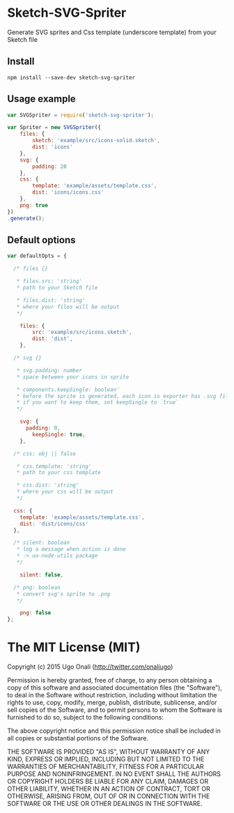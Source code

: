 # Sketch-SVG-Spriter

Generate SVG sprites and Css template (underscore template) from your Sketch file


## Install
```
npm install --save-dev sketch-svg-spriter
```


## Usage example

```js
var SVGSpriter = require('sketch-svg-spriter');

var Spriter = new SVGSpriter({
	files: {
		sketch: 'example/src/icons-solid.sketch',
		dist: 'icons'
	},
	svg: {
		padding: 20
	},
	css: {
		template: 'example/assets/template.css',
		dist: 'icons/icons.css'
	},
	png: true
})
.generate();

```



## Default options

```js
var defaultOpts = {

  /* files {}

   * files.src: 'string'
   * path to your Sketch file

   * files.dist: 'string'
   * where your files will be output
   */

	files: {
		src: 'example/src/icons.sketch',
		dist: 'dist',
	},

  /* svg {}

   * svg.padding: number
   * space between your icons in sprite

   * components.keepSingle: boolean'
   * before the sprite is generated, each icon is exporter has .svg file
   * if you want to keep them, set keepSingle to `true`
   */

	svg: {
	  padding: 0,
		keepSingle: true,
	},

  /* css: obj || false

   * css.template: 'string'
   * path to your css template

   * css.dist: 'string'
   * where your css will be output
   */

  css: {
    template: 'example/assets/template.css',
    dist: 'dist/icons/css'
  },

  /* silent: boolean
   * log a message when action is done
   * -> uo-node-utils package
   */

	silent: false,

  /* png: boolean
   * convert svg's sprite to .png
   */

	png: false
};
```


# The MIT License (MIT)

Copyright (c) 2015 Ugo Onali (http://twitter.com/onaliugo)

Permission is hereby granted, free of charge, to any person obtaining a copy
of this software and associated documentation files (the "Software"), to deal
in the Software without restriction, including without limitation the rights
to use, copy, modify, merge, publish, distribute, sublicense, and/or sell
copies of the Software, and to permit persons to whom the Software is
furnished to do so, subject to the following conditions:

The above copyright notice and this permission notice shall be included in
all copies or substantial portions of the Software.

THE SOFTWARE IS PROVIDED "AS IS", WITHOUT WARRANTY OF ANY KIND, EXPRESS OR
IMPLIED, INCLUDING BUT NOT LIMITED TO THE WARRANTIES OF MERCHANTABILITY,
FITNESS FOR A PARTICULAR PURPOSE AND NONINFRINGEMENT. IN NO EVENT SHALL THE
AUTHORS OR COPYRIGHT HOLDERS BE LIABLE FOR ANY CLAIM, DAMAGES OR OTHER
LIABILITY, WHETHER IN AN ACTION OF CONTRACT, TORT OR OTHERWISE, ARISING FROM,
OUT OF OR IN CONNECTION WITH THE SOFTWARE OR THE USE OR OTHER DEALINGS IN
THE SOFTWARE.
